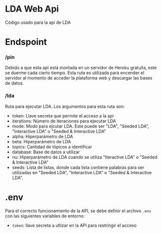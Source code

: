 # LDA Web Api

Código usado para la api de LDA

# Endspoint

### /pin

Debido a que esta api está montada en un servidor de Heroku gratuita, este se duerme cada cierto tiempo. Esta ruta es utilizada para encender el servidor al momento de acceder la plataforma web y descargar las bases de datos.

### /lda

Ruta para ejecutar LDA. Los argumentos para esta ruta son:

* token: Llave secreta que permite el acceso a la api
* iterations: Número de iteraciones para ejecutar LDA
* mode: Modo para ejcutar LDA. Este puede ser "LDA", "Seeded LDA", "Interactive LDA" o "Seeded & Interactive LDA"
* alpha: Hiperparámetro de LDA
* beta: Hiperparámetro de LDA
* topics: Cantidad de tópicos a identificar
* database: Base de datos a utilizar
* nu: Hiperparámetro de LDA cuando se utiliza "Iteractive LDA" o "Seeded & Interactive LDA"
* seeds: Lista de listas, donde cada lista contiene palabras para ser utilizadas en "Seeded LDA", "Interactive LDA" o "Seeded & Interactive LDA".


# .env

Para el correcto funcionamiento de la API, se debe definir el archivo `.env` con las siguientes variables de entorno:

* `token`: llave secreta a utlizar en la API para restringir el acceso

